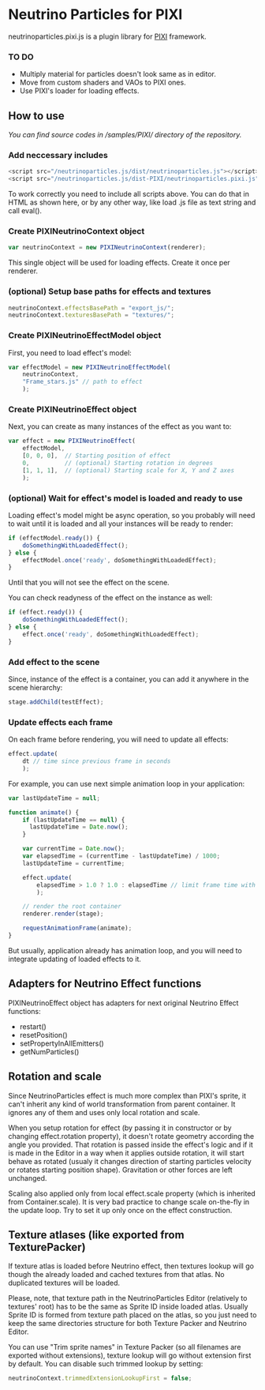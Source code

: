 # Neutrino Particles for PIXI

neutrinoparticles.pixi.js is a plugin library for [PIXI](http://www.pixijs.com/) framework.

### TO DO
* Multiply material for particles doesn't look same as in editor.
* Move from custom shaders and VAOs to PIXI ones.
* Use PIXI's loader for loading effects.

## How to use

_You can find source codes in /samples/PIXI/ directory of the repository._

### Add neccessary includes
```javascript
<script src="/neutrinoparticles.js/dist/neutrinoparticles.js"></script>
<script src="/neutrinoparticles.js/dist-PIXI/neutrinoparticles.pixi.js"></script>
```
To work correctly you need to include all scripts above. You can do that in HTML as shown here, or by any other way, like load .js file as text string and call eval().

### Create PIXINeutrinoContext object
```javascript
var neutrinoContext = new PIXINeutrinoContext(renderer);
```
This single object will be used for loading effects. Create it once per renderer.

### (optional) Setup base paths for effects and textures
```javascript
neutrinoContext.effectsBasePath = "export_js/";
neutrinoContext.texturesBasePath = "textures/";
```

### Create PIXINeutrinoEffectModel object

First, you need to load effect's model:

```javascript
var effectModel = new PIXINeutrinoEffectModel(
	neutrinoContext, 
	"Frame_stars.js" // path to effect
	);
```

### Create PIXINeutrinoEffect object

Next, you can create as many instances of the effect as you want to:

```javascript
var effect = new PIXINeutrinoEffect(
	effectModel, 
	[0, 0, 0],	// Starting position of effect
	0,			// (optional) Starting rotation in degrees
	[1, 1, 1],	// (optional) Starting scale for X, Y and Z axes
	);
```

### (optional) Wait for effect's model is loaded and ready to use

Loading effect's model might be async operation, so you probably will need to wait until it is loaded and all your instances will be ready to render:

```javascript
if (effectModel.ready()) {
    doSomethingWithLoadedEffect();
} else {
    effectModel.once('ready', doSomethingWithLoadedEffect);
}
```
Until that you will not see the effect on the scene.


You can check readyness of the effect on the instance as well:

```javascript
if (effect.ready()) {
    doSomethingWithLoadedEffect();
} else {
    effect.once('ready', doSomethingWithLoadedEffect);
}
```

### Add effect to the scene

Since, instance of the effect is a container, you can add it anywhere in the scene hierarchy:

```javascript
stage.addChild(testEffect);
```

### Update effects each frame

On each frame before rendering, you will need to update all effects:
```javascript
effect.update(
	dt // time since previous frame in seconds
	);
```

For example, you can use next simple animation loop in your application:
```javascript
var lastUpdateTime = null;

function animate() {
	if (lastUpdateTime == null) {
	  lastUpdateTime = Date.now();
	}

	var currentTime = Date.now();
	var elapsedTime = (currentTime - lastUpdateTime) / 1000;
	lastUpdateTime = currentTime;

	effect.update(
		elapsedTime > 1.0 ? 1.0 : elapsedTime // limit frame time with a second
		);

    // render the root container
    renderer.render(stage);

    requestAnimationFrame(animate);
}
```

But usually, application already has animation loop, and you will need to integrate updating of loaded effects to it.

## Adapters for Neutrino Effect functions

PIXINeutrinoEffect object has adapters for next original Neutrino Effect functions:
* restart()
* resetPosition()
* setPropertyInAllEmitters()
* getNumParticles()

## Rotation and scale

Since NeutrinoParticles effect is much more complex than PIXI's sprite, it can't inherit any kind of world transformation from parent container. It ignores any of them and uses only local rotation and scale.

When you setup rotation for effect (by passing it in constructor or by changing effect.rotation property), it doesn't rotate geometry according the angle you provided. That rotation is passed inside the effect's logic and if it is made in the Editor in a way when it applies outside rotation, it will start behave as rotated (usualy it changes direction of starting particles velocity or rotates starting position shape). Gravitation or other forces are left unchanged.

Scaling also applied only from local effect.scale property (which is inherited from Container.scale). It is very bad practice to change scale on-the-fly in the update loop. Try to set it up only once on the effect construction.

## Texture atlases (like exported from TexturePacker)

If texture atlas is loaded before Neutrino effect, then textures lookup will go though the already loaded and cached textures from that atlas. No duplicated textures will be loaded.

Please, note, that texture path in the NeutrinoParticles Editor (relatively to textures' root) has to be the same as Sprite ID inside loaded atlas. Usually Sprite ID is formed from texture path placed on the atlas, so you just need to keep the same directories structure for both Texture Packer and Neutrino Editor.

You can use "Trim sprite names" in Texture Packer (so all filenames are exported without extensions), texture lookup will go without extension first by default. You can disable such trimmed lookup by setting:

```javascript
neutrinoContext.trimmedExtensionLookupFirst = false;
```




